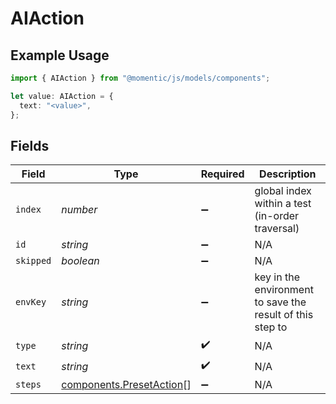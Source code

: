 # AIAction

## Example Usage

```typescript
import { AIAction } from "@momentic/js/models/components";

let value: AIAction = {
  text: "<value>",
};
```

## Fields

| Field                                                                | Type                                                                 | Required                                                             | Description                                                          |
| -------------------------------------------------------------------- | -------------------------------------------------------------------- | -------------------------------------------------------------------- | -------------------------------------------------------------------- |
| `index`                                                              | *number*                                                             | :heavy_minus_sign:                                                   | global index within a test (in-order traversal)                      |
| `id`                                                                 | *string*                                                             | :heavy_minus_sign:                                                   | N/A                                                                  |
| `skipped`                                                            | *boolean*                                                            | :heavy_minus_sign:                                                   | N/A                                                                  |
| `envKey`                                                             | *string*                                                             | :heavy_minus_sign:                                                   | key in the environment to save the result of this step to            |
| `type`                                                               | *string*                                                             | :heavy_check_mark:                                                   | N/A                                                                  |
| `text`                                                               | *string*                                                             | :heavy_check_mark:                                                   | N/A                                                                  |
| `steps`                                                              | [components.PresetAction](../../models/components/presetaction.md)[] | :heavy_minus_sign:                                                   | N/A                                                                  |